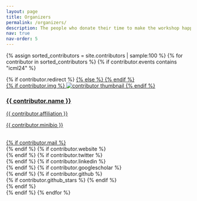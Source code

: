 ```yaml
---
layout: page
title: Organizers
permalink: /organizers/
description: The people who donate their time to make the workshop happen. Each time the site is recompiled the order is reshuffled &#35;perpetual revolution 😉.
nav: true
nav-order: 5
---
```


<div class="projects grid">

  {% assign sorted_contributors = site.contributors | sample:100 %}
  {% for contributor in sorted_contributors %}
  {% if contributor.events contains "icml24" %}
    <div class="grid-item">
      {% if contributor.redirect %}
      <a href="{{ contributor.redirect }}" target="_blank">
      {% else %}
      <a href="{{ contributor.url | relative_url }}">
      {% endif %}
        <div class="card hoverable">
          {% if contributor.img %}
          <img src="{{ contributor.img | relative_url }}" alt="contributor thumbnail">
          {% endif %}
          <div class="card-body">
            <h3 class="card-title">{{ contributor.name }}</h3>
            <p class="card-title">{{ contributor.affiliation }}</p>
            <p class="card-text">{{ contributor.minibio }}</p>
            <br/>
            <div class="row ml-1 mr-1 p-0">
              {% if contributor.mail %}
              <div class="col-sm-2">
                <div class="icon" data-toggle="tooltip" title="Email">
                  <a href="mailto:{{ contributor.mail | encode_email }}"><i class="fas fa-envelope"></i></a>
                </div>
              </div>
              {% endif %}
              {% if contributor.website %}
              <div class="col-sm-2">
                <div class="icon" data-toggle="tooltip" title="Website">
                  <a href="{{ contributor.website }}" target="_blank"><i class="fas fa-globe"></i></a>
                </div>
              </div>
              {% endif %}
              {% if contributor.twitter %}
              <div class="col-sm-2">
                <div class="icon" data-toggle="tooltip" title="Twitter">
                  <a href="{{ contributor.twitter }}" target="_blank"><i class="fab fa-twitter"></i></a>
                </div>
              </div>
              {% endif %}
              {% if contributor.linkedin %}
              <div class="col-sm-2">
                <div class="icon" data-toggle="tooltip" title="LinkedIn">
                  <a href="{{ contributor.linkedin }}" target="_blank" title="LinkedIn"><i class="fab fa-linkedin"></i></a>
                </div>
              </div>
              {% endif %}
              {% if contributor.googlescholar %}
              <div class="col-sm-2">
                <div class="icon" data-toggle="tooltip" title="Google Scholar">
                  <a href="{{ contributor.googlescholar }}" target="_blank" title="Google Scholar"><i class="ai ai-google-scholar"></i></a>
                </div>
              </div>
              {% endif %}
              {% if contributor.github %}
              <div class="col-sm-2">
                <div class="icon" data-toggle="tooltip" title="Code Repository">
                  <a href="{{ contributor.github }}" target="_blank"><i class="fab fa-github gh-icon"></i></a>
                </div>
                {% if contributor.github_stars %}
                <span class="stars" data-toggle="tooltip" title="GitHub Stars">
                  <i class="fas fa-star"></i>
                  <span id="{{ contributor.github_stars }}-stars"></span>
                </span>
                {% endif %}
              </div>
              {% endif %}
            </div>
          </div>
        </div>
      </a>
    </div>
  {% endif %}
  {% endfor %}

</div>
